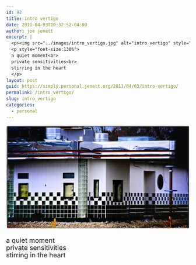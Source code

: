 ```yaml
---
id: 92
title: intro vertigo
date: 2011-04-03T10:32:52-04:00
author: joe jenett
excerpt: |
  <p><img src="../images/intro_vertigo.jpg" alt="intro vertigo" style="border:none;"></p>
  <p style="font-size:130%">
  a quiet moment<br>
  private sensitivities<br>
  stirring in the heart
  </p>
layout: post
guid: https://simply.personal.jenett.org/2011/04/03/intro-vertigo/
permalink: /intro_vertigo/
slug: intro_vertigo
categories:
  - personal
---
```

<img src="../images/intro_vertigo.jpg" alt="intro vertigo" style="border:none;">

<p style="font-size:130%;line-height:1.1em;">
a quiet moment<br>
private sensitivities<br>
stirring in the heart
</p>